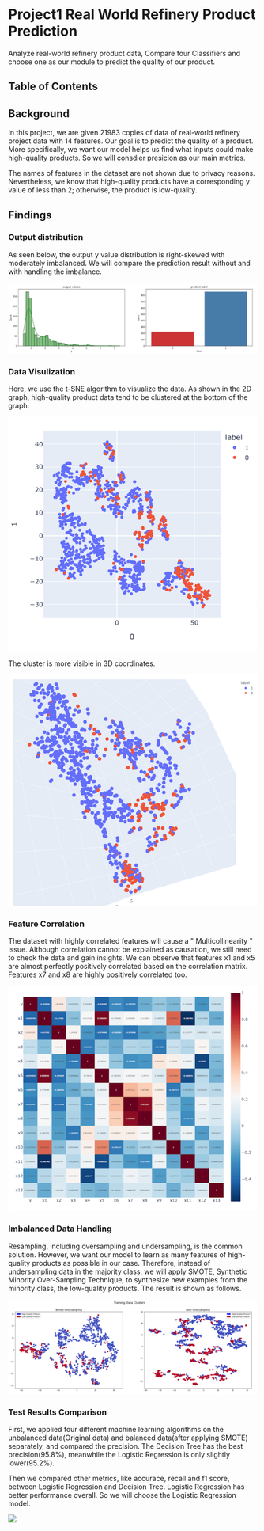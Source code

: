 # Project1 Real World Refinery Product Prediction
Analyze real-world refinery product data, Compare four Classifiers and choose one as our module to predict the quality of our product.
## Table of Contents

## Background
In this project, we are given 21983 copies of data of real-world refinery project data with 14 features. Our goal is to predict the quality of a product. More specifically, we want our model helps us find what inputs could make high-quality products. So we will consdier presicion as our main metrics.

The names of features in the dataset are not shown due to privacy reasons. Nevertheless, we know that high-quality products have a corresponding y value of less than 2; otherwise, the product is low-quality.

## Findings
### Output distribution
As seen below, the output y value distribution is right-skewed with moderately imbalanced. We will compare the prediction result without and with handling the imbalance.

![](images/Output%20Distribution.png)

### Data Visulization
Here, we use the t-SNE algorithm to visualize the data. As shown in the 2D graph, high-quality product data tend to be clustered at the bottom of the graph.

![](images/2D%20visualization.png)

The cluster is more visible in 3D coordinates.

![](images/3D%20visualization.png)

### Feature Correlation

The dataset with highly correlated features will cause a " Multicollinearity " issue. Although correlation cannot be explained as causation, we still need to check the data and gain insights. We can observe that features x1 and x5 are almost perfectly positively correlated based on the correlation matrix. Features x7 and x8 are highly positively correlated too.

![](images/Feature%20Correlation.png)

### Imbalanced Data Handling

Resampling, including oversampling and undersampling, is the common solution. However, we want our model to learn as many features of high-quality products as possible in our case. Therefore, instead of undersampling data in the majority class, we will apply SMOTE, Synthetic Minority Over-Sampling Technique, to synthesize new examples from the minority class, the low-quality products. The result is shown as follows. 

![](images/Cluster%20comparison.png)

### Test Results Comparison
First, we applied four different machine learning algorithms on the unbalanced data(Original data) and balanced data(after applying SMOTE) separately, and compared the precision. The Decision Tree has the best precision(95.8%), meanwhile the Logistic Regression is only slightly lower(95.2%).

Then we compared other metrics, like accurace, recall and f1 score, between Logistic Regression and Decision Tree. Logistic Regression has better performance overall. So we will choose the Logistic Regression model.

![](images/Prediction20%comparison.png)
